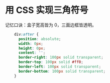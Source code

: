 # 用 CSS 实现三角符号

记忆口诀：盒子宽高皆为 0，三面边框皆透明。

```css
    div:after {
      position: absolute;
      width: 0px;
      height: 0px;
      content: '';
      border-right: 100px solid transparent;
      border-top: 100px solid #ff0;
      border-left: 100px solid transparent;
      border-bottom: 100px solid transparent;
    }
```